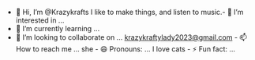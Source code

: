 - 👋 Hi, I’m @Krazykrafts
I like to make things, and listen to music.- 👀 I’m interested in ...
- 🌱 I’m currently learning ...
- 💞️ I’m looking to collaborate on ...
krazykraftylady2023@gmail.com - 📫 How to reach me ...
she  - 😄 Pronouns: ...
I love cats  - ⚡ Fun fact: ...

<!---
Krazykrafts/Krazykrafts is a ✨ special ✨ repository because its `README.md` (this file) appears on your GitHub profile.
You can click the Preview link to take a look at your changes.
--->
